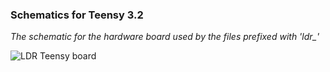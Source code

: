 ### Schematics for Teensy 3.2

*The schematic for the hardware board used by the files prefixed with 'ldr_'*

![LDR Teensy board](/ldr_board.jpg)
